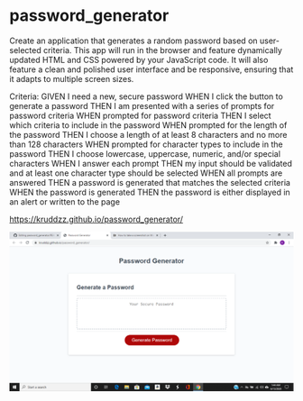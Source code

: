 # password_generator
Create an application that generates a random password based on user-selected criteria. This
app will run in the browser and feature dynamically updated HTML and CSS powered by your JavaScript
code. It will also feature a clean and polished user interface and be responsive, ensuring that it 
adapts to multiple screen sizes.

Criteria:
GIVEN I need a new, secure password
WHEN I click the button to generate a password
THEN I am presented with a series of prompts for password criteria
WHEN prompted for password criteria
THEN I select which criteria to include in the password
WHEN prompted for the length of the password
THEN I choose a length of at least 8 characters and no more than 128 characters
WHEN prompted for character types to include in the password
THEN I choose lowercase, uppercase, numeric, and/or special characters
WHEN I answer each prompt
THEN my input should be validated and at least one character type should be selected
WHEN all prompts are answered
THEN a password is generated that matches the selected criteria
WHEN the password is generated
THEN the password is either displayed in an alert or written to the page

https://kruddzz.github.io/password_generator/

![screenshot](images/screenshot.png)


